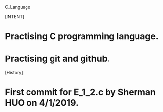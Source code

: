 C_Language

[INTENT]
# Practising C programming language.
# Practising git and github.

[History]
# First commit for E_1_2.c by Sherman HUO on 4/1/2019.
